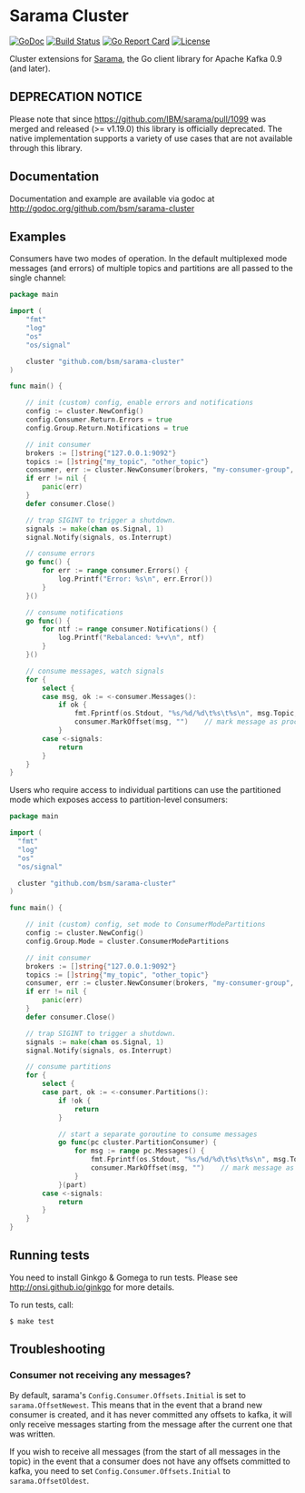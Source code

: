 # Sarama Cluster

[![GoDoc](https://godoc.org/github.com/bsm/sarama-cluster?status.svg)](https://godoc.org/github.com/bsm/sarama-cluster)
[![Build Status](https://travis-ci.org/bsm/sarama-cluster.svg?branch=master)](https://travis-ci.org/bsm/sarama-cluster)
[![Go Report Card](https://goreportcard.com/badge/github.com/bsm/sarama-cluster)](https://goreportcard.com/report/github.com/bsm/sarama-cluster)
[![License](https://img.shields.io/badge/License-MIT-blue.svg)](https://opensource.org/licenses/MIT)

Cluster extensions for [Sarama](https://github.com/IBM/sarama), the Go client library for Apache Kafka 0.9 (and later).

## DEPRECATION NOTICE

Please note that since https://github.com/IBM/sarama/pull/1099 was merged and released (>= v1.19.0) this library is officially deprecated. The native implementation supports a variety of use cases that are not available through this library.

## Documentation

Documentation and example are available via godoc at http://godoc.org/github.com/bsm/sarama-cluster

## Examples

Consumers have two modes of operation. In the default multiplexed mode messages (and errors) of multiple
topics and partitions are all passed to the single channel:

```go
package main

import (
	"fmt"
	"log"
	"os"
	"os/signal"

	cluster "github.com/bsm/sarama-cluster"
)

func main() {

	// init (custom) config, enable errors and notifications
	config := cluster.NewConfig()
	config.Consumer.Return.Errors = true
	config.Group.Return.Notifications = true

	// init consumer
	brokers := []string{"127.0.0.1:9092"}
	topics := []string{"my_topic", "other_topic"}
	consumer, err := cluster.NewConsumer(brokers, "my-consumer-group", topics, config)
	if err != nil {
		panic(err)
	}
	defer consumer.Close()

	// trap SIGINT to trigger a shutdown.
	signals := make(chan os.Signal, 1)
	signal.Notify(signals, os.Interrupt)

	// consume errors
	go func() {
		for err := range consumer.Errors() {
			log.Printf("Error: %s\n", err.Error())
		}
	}()

	// consume notifications
	go func() {
		for ntf := range consumer.Notifications() {
			log.Printf("Rebalanced: %+v\n", ntf)
		}
	}()

	// consume messages, watch signals
	for {
		select {
		case msg, ok := <-consumer.Messages():
			if ok {
				fmt.Fprintf(os.Stdout, "%s/%d/%d\t%s\t%s\n", msg.Topic, msg.Partition, msg.Offset, msg.Key, msg.Value)
				consumer.MarkOffset(msg, "")	// mark message as processed
			}
		case <-signals:
			return
		}
	}
}
```

Users who require access to individual partitions can use the partitioned mode which exposes access to partition-level
consumers:

```go
package main

import (
  "fmt"
  "log"
  "os"
  "os/signal"

  cluster "github.com/bsm/sarama-cluster"
)

func main() {

	// init (custom) config, set mode to ConsumerModePartitions
	config := cluster.NewConfig()
	config.Group.Mode = cluster.ConsumerModePartitions

	// init consumer
	brokers := []string{"127.0.0.1:9092"}
	topics := []string{"my_topic", "other_topic"}
	consumer, err := cluster.NewConsumer(brokers, "my-consumer-group", topics, config)
	if err != nil {
		panic(err)
	}
	defer consumer.Close()

	// trap SIGINT to trigger a shutdown.
	signals := make(chan os.Signal, 1)
	signal.Notify(signals, os.Interrupt)

	// consume partitions
	for {
		select {
		case part, ok := <-consumer.Partitions():
			if !ok {
				return
			}

			// start a separate goroutine to consume messages
			go func(pc cluster.PartitionConsumer) {
				for msg := range pc.Messages() {
					fmt.Fprintf(os.Stdout, "%s/%d/%d\t%s\t%s\n", msg.Topic, msg.Partition, msg.Offset, msg.Key, msg.Value)
					consumer.MarkOffset(msg, "")	// mark message as processed
				}
			}(part)
		case <-signals:
			return
		}
	}
}
```

## Running tests

You need to install Ginkgo & Gomega to run tests. Please see
http://onsi.github.io/ginkgo for more details.

To run tests, call:

	$ make test

## Troubleshooting

### Consumer not receiving any messages?

By default, sarama's `Config.Consumer.Offsets.Initial` is set to `sarama.OffsetNewest`. This means that in the event that a brand new consumer is created, and it has never committed any offsets to kafka, it will only receive messages starting from the message after the current one that was written.

If you wish to receive all messages (from the start of all messages in the topic) in the event that a consumer does not have any offsets committed to kafka, you need to set `Config.Consumer.Offsets.Initial` to `sarama.OffsetOldest`.
